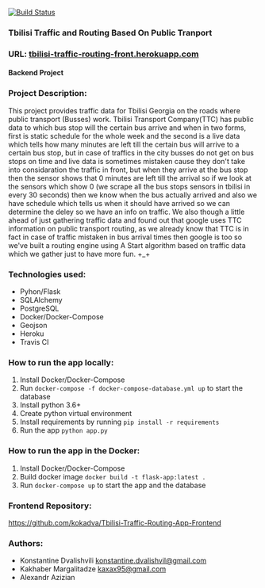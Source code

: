 [![Build Status](https://travis-ci.com/kokadva/Tbilisi-Traffic-Routing-App-Backend.svg?branch=master)](https://travis-ci.com/kokadva/Tbilisi-Traffic-Routing-App-Backend)

### Tbilisi Traffic and Routing Based On Public Tranport

### URL: [tbilisi-traffic-routing-front.herokuapp.com](https://tbilisi-traffic-routing-front.herokuapp.com/)

#### Backend Project

### Project Description:
This project provides traffic data for Tbilisi Georgia on the roads
where public transport (Busses) work. Tbilisi Transport Company(TTC) has
public data to which bus stop will the certain bus arrive and when in
two forms, first is static schedule for the whole week and the second
is a live data which tells how many minutes are left till the certain
bus will arrive to a certain bus stop, but in case of traffics in the
city busses do not get on bus stops on time and live data is sometimes
mistaken cause they don't take into considaration the traffic in front,
but when they arrive at the bus stop then the sensor shows that 0
minutes are left till the arrival so if we look at the sensors which
show 0 (we scrape all the bus stops sensors in tbilisi in every 30
seconds) then we know when the bus actually arrived and also we have
schedule which tells us when it should have arrived so we can determine
the deley so we have an info on traffic. We also though a little ahead
of just gathering traffic data and found out that google uses TTC
information on public transport routing, as we already know that TTC
is in fact in case of traffic mistaken in bus arrival times then google
is too so we've built a routing engine using A Start algorithm based on
traffic data which we gather just to have more fun. +_+

### Technologies used:
* Pyhon/Flask
* SQLAlchemy
* PostgreSQL
* Docker/Docker-Compose
* Geojson
* Heroku
* Travis CI

### How to run the app locally:
1. Install Docker/Docker-Compose
2. Run `docker-compose -f docker-compose-database.yml up` to start the database
3. Install python 3.6+
4. Create python virtual environment
5. Install requirements by running `pip install -r requirements`
6. Run the app `python app.py`

### How to run the app in the Docker:
1. Install Docker/Docker-Compose
2. Build docker image `docker build -t flask-app:latest .`
3. Run `docker-compose up` to start the app and the database

### Frontend Repository:
https://github.com/kokadva/Tbilisi-Traffic-Routing-App-Frontend

### Authors:
* Konstantine Dvalishvili konstantine.dvalishvil@gmail.com
* Kakhaber Margalitadze kaxax95@gmail.com
* Alexandr Azizian